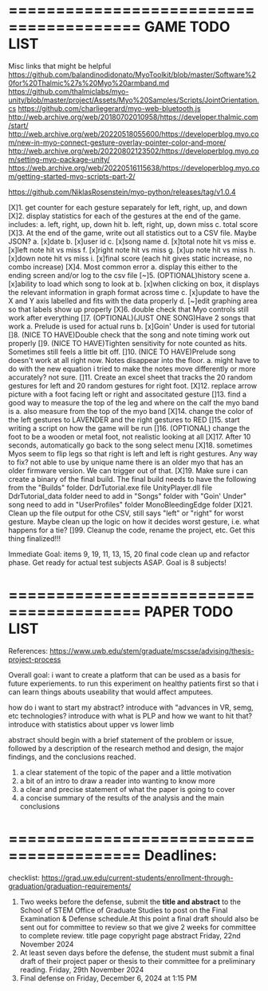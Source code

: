 ========================================
GAME TODO LIST
========================================
Misc links that might be helpful
https://github.com/balandinodidonato/MyoToolkit/blob/master/Software%20for%20Thalmic%27s%20Myo%20armband.md
https://github.com/thalmiclabs/myo-unity/blob/master/project/Assets/Myo%20Samples/Scripts/JointOrientation.cs
https://github.com/charliegerard/myo-web-bluetooth.js
http://web.archive.org/web/20180702010958/https://developer.thalmic.com/start/
http://web.archive.org/web/20220518055600/https://developerblog.myo.com/new-in-myo-connect-gesture-overlay-pointer-color-and-more/
http://web.archive.org/web/20220802123502/https://developerblog.myo.com/setting-myo-package-unity/
https://web.archive.org/web/20220516115638/https://developerblog.myo.com/getting-started-myo-scripts-part-2/

https://github.com/NiklasRosenstein/myo-python/releases/tag/v1.0.4


[X]1. get counter for each gesture separately for left, right, up, and down
[X]2. display statistics for each of the gestures at the end of the game. includes: 
    a. left, right, up, down hit
    b. left, right, up, down miss
    c. total score
[X]3. At the end of the game, write out all statistics out to a CSV file. Maybe JSON? 
    a. [x]date
    b. [x]user id
    c. [x]song name
    d. [x]total note hit vs miss
    e. [x]left note hit vs miss
    f. [x]right note hit vs miss
    g. [x]up note hit vs miss
    h. [x]down note hit vs miss
    i. [x]final score (each hit gives static increase, no combo increase)
[X]4. Most common error
    a. display this either to the ending screen and/or log to the csv file
[~]5. (OPTIONAL)history scene
    a. [x]ability to load which song to look at
    b. [x]when clicking on box, it displays the relevant information in graph format across time
    c. [x]update to have the X and Y axis labelled and fits with the data properly
    d. [~]edit graphing area so that labels show up properly
[X]6. double check that Myo controls still work after everything
[]7. (OPTIONAL)(JUST ONE SONG)Have 2 songs that work
    a. Prelude is used for actual runs
    b. [x]Goin' Under is used for tutorial
[]8. (NICE TO HAVE)Double check that the song and note timing work out properly
[]9. (NICE TO HAVE)Tighten sensitivity for note counted as hits. Sometimes still feels a little bit off. 
[]10. (NICE TO HAVE)Prelude song doesn't work at all right now. Notes disappear into the floor. 
    a. might have to do with the new equation i tried to make the notes move differently or more accurately? not sure. 
[]11. Create an excel sheet that tracks the 20 random gestures for left and 20 random gestures for right foot. 
[X]12. replace arrow picture with a foot facing left or right and associtated gesture
[]13. find a good way to measure the top of the leg and where on the calf the myo band is
    a. also measure from the top of the myo band
[X]14. change the color of the left gestures to LAVENDER and the right gestures to RED
[]15. start writing a script on how the game will be run
[]16. (OPTIONAL) change the foot to be a wooden or metal foot, not realistic looking at all
[X]17. After 10 seconds, automatically go back to the song select menu
[X]18. sometimes Myos seem to flip legs so that right is left and left is right gestures. Any way to fix? 
    not able to use by unique name
    there is an older myo that has an older firmware version. We can trigger out of that. 
[X]19. Make sure i can create a binary of the final build. The final build needs to have the following from the "Builds" folder. 
    DdrTutorial.exe file
    UnityPlayer.dll file
    DdrTutorial_data folder
        need to add in "Songs" folder with "Goin' Under" song
        need to add in "UserProfiles" folder
    MonoBleedingEdge folder
[X]21. Clean up the file output for othe CSV, still says "left" or "right" for worst gesture. Maybe clean up the 
    logic on how it decides worst gesture, i.e. what happens for a tie? 
[]99. Cleanup the code, rename the project, etc. Get this thing finalized!!!

Immediate Goal: 
items 9, 19, 11, 13, 15, 20
final code clean up and refactor phase. Get ready for actual test subjects ASAP. Goal is 8 subjects!

========================================
PAPER TODO LIST
========================================
References: 
https://www.uwb.edu/stem/graduate/mscsse/advising/thesis-project-process

Overall goal: 
i want to create a platform that can be used as a basis for future experiements.
to run this experiment on healthy patients first so that i can learn things abouts useability that would affect amputees. 

how do i want to start my abstract?
introduce with "advances in VR, semg, etc technologies? 
introduce with what is PLP and how we want to hit that? 
introduce with statistics about upper vs lower limb

abstract should begin with a brief statement of the problem or issue, followed by a description of the research method and design, the major findings, and the conclusions reached. 
1. a clear statement of the topic of the paper and a little motivation
2. a bit of an intro to draw a reader into wanting to know more
3. a clear and precise statement of what the paper is going to cover
4. a concise summary of the results of the analysis and the main conclusions

========================================
Deadlines:
========================================
checklist: https://grad.uw.edu/current-students/enrollment-through-graduation/graduation-requirements/

1. Two weeks before the defense, submit the **title and abstract** to the School of STEM Office of Graduate Studies to post on the Final Examination & Defense schedule.At this point a final draft should also be sent out for committee to review so that we give 2 weeks for committee to complete review. 
    title page
    copyright page
    abstract
    Friday, 22nd November 2024
2. At least seven days before the defense, the student must submit a final draft of their project paper or thesis to their committee for a preliminary reading.
    Friday, 29th November 2024 
3. Final defense on Friday, December 6, 2024 at 1:15 PM 

